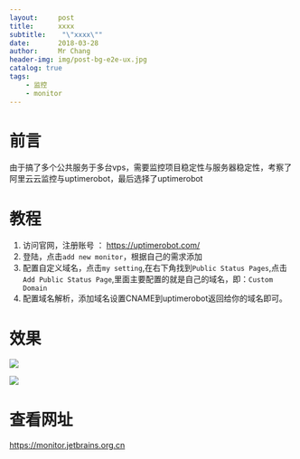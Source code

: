 ```yaml
---
layout:     post
title:     	xxxx
subtitle:    "\"xxxx\""
date:       2018-03-28
author:     Mr Chang
header-img: img/post-bg-e2e-ux.jpg
catalog: true
tags:
    - 监控
    - monitor  
---
```



# 前言

由于搞了多个公共服务于多台vps，需要监控项目稳定性与服务器稳定性，考察了阿里云云监控与uptimerobot，最后选择了uptimerobot


# 教程

1. 访问官网，注册账号 ： https://uptimerobot.com/
2. 登陆，点击`add new monitor`，根据自己的需求添加
3. 配置自定义域名，点击`my setting`,在右下角找到`Public Status Pages`,点击` Add Public Status Page`,里面主要配置的就是自己的域名，即：`Custom Domain`
4. 配置域名解析，添加域名设置CNAME到uptimerobot返回给你的域名即可。


# 效果

 ![](http://cdn-blog.jetbrains.org.cn/18-3-22/83204382.jpg)
 

 ![](http://cdn-blog.jetbrains.org.cn/18-3-22/37499340.jpg)
 
 
# 查看网址

   https://monitor.jetbrains.org.cn